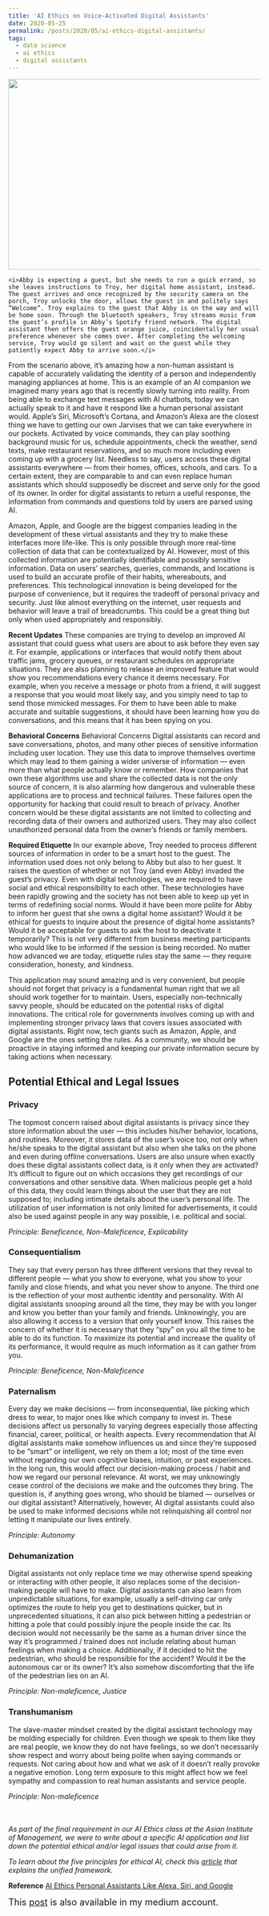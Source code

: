 ```yaml
---
title: 'AI Ethics on Voice-Activated Digital Assistants'
date: 2020-05-25
permalink: /posts/2020/05/ai-ethics-digital-assistants/
tags:
  - data science
  - ai ethics
  - digital assistants
---
```


<img src='/images/posts/alexa.png' width='680' height='380'>

    <i>Abby is expecting a guest, but she needs to run a quick errand, so she leaves instructions to Troy, her digital home assistant, instead. The guest arrives and once recognized by the security camera on the porch, Troy unlocks the door, allows the guest in and politely says “Welcome”. Troy explains to the guest that Abby is on the way and will be home soon. Through the bluetooth speakers, Troy streams music from the guest’s profile in Abby’s Spotify friend network. The digital assistant then offers the guest orange juice, coincidentally her usual preference whenever she comes over. After completing the welcoming service, Troy would go silent and wait on the guest while they patiently expect Abby to arrive soon.</i>

From the scenario above, it’s amazing how a non-human assistant is capable of accurately validating the identity of a person and independently managing appliances at home. This is an example of an AI companion we imagined many years ago that is recently slowly turning into reality. From being able to exchange text messages with AI chatbots, today we can actually speak to it and have it respond like a human personal assistant would. Apple’s Siri, Microsoft’s Cortana, and Amazon’s Alexa are the closest thing we have to getting our own Jarvises that we can take everywhere in our pockets. Activated by voice commands, they can play soothing background music for us, schedule appointments, check the weather, send texts, make restaurant reservations, and so much more including even coming up with a grocery list. Needless to say, users access these digital assistants everywhere — from their homes, offices, schools, and cars. To a certain extent, they are comparable to and can even replace human assistants which should supposedly be discreet and serve only for the good of its owner. In order for digital assistants to return a useful response, the information from commands and questions told by users are parsed using AI.

Amazon, Apple, and Google are the biggest companies leading in the development of these virtual assistants and they try to make these interfaces more life-like. This is only possible through more real-time collection of data that can be contextualized by AI. However, most of this collected information are potentially identifiable and possibly sensitive information. Data on users’ searches, queries, commands, and locations is used to build an accurate profile of their habits, whereabouts, and preferences. This technological innovation is being developed for the purpose of convenience, but it requires the tradeoff of personal privacy and security. Just like almost everything on the internet, user requests and behavior will leave a trail of breadcrumbs. This could be a great thing but only when used appropriately and responsibly.

**Recent Updates**
These companies are trying to develop an improved AI assistant that could guess what users are about to ask before they even say it. For example, applications or interfaces that would notify them about traffic jams, grocery queues, or restaurant schedules on appropriate situations. They are also planning to release an improved feature that would show you recommendations every chance it deems necessary. For example, when you receive a message or photo from a friend, it will suggest a response that you would most likely say, and you simply need to tap to send those mimicked messages. For them to have been able to make accurate and suitable suggestions, it should have been learning how you do conversations, and this means that it has been spying on you.

**Behavioral Concerns**
Behavioral Concerns
Digital assistants can record and save conversations, photos, and many other pieces of sensitive information including user location. They use this data to improve themselves overtime which may lead to them gaining a wider universe of information — even more than what people actually know or remember. How companies that own these algorithms use and share the collected data is not the only source of concern, it is also alarming how dangerous and vulnerable these applications are to process and technical failures. These failures open the opportunity for hacking that could result to breach of privacy. Another concern would be these digital assistants are not limited to collecting and recording data of their owners and authorized users. They may also collect unauthorized personal data from the owner’s friends or family members.

**Required Etiquette**
In our example above, Troy needed to process different sources of information in order to be a smart host to the guest. The information used does not only belong to Abby but also to her guest. It raises the question of whether or not Troy (and even Abby) invaded the guest’s privacy. Even with digital technologies, we are required to have social and ethical responsibility to each other. These technologies have been rapidly growing and the society has not been able to keep up yet in terms of redefining social norms. Would it have been more polite for Abby to inform her guest that she owns a digital home assistant? Would it be ethical for guests to inquire about the presence of digital home assistants? Would it be acceptable for guests to ask the host to deactivate it temporarily? This is not very different from business meeting participants who would like to be informed if the session is being recorded. No matter how advanced we are today, etiquette rules stay the same — they require consideration, honesty, and kindness.

This application may sound amazing and is very convenient, but people should not forget that privacy is a fundamental human right that we all should work together for to maintain. Users, especially non-technically savvy people, should be educated on the potential risks of digital innovations. The critical role for governments involves coming up with and implementing stronger privacy laws that covers issues associated with digital assistants. Right now, tech giants such as Amazon, Apple, and Google are the ones setting the rules. As a community, we should be proactive in staying informed and keeping our private information secure by taking actions when necessary. 

## Potential Ethical and Legal Issues

### Privacy
The topmost concern raised about digital assistants is privacy since they store information about the user — this includes his/her behavior, locations, and routines. Moreover, it stores data of the user’s voice too, not only when he/she speaks to the digital assistant but also when she talks on the phone and even during offline conversations. Users are also unsure when exactly does these digital assistants collect data, is it only when they are activated? It’s difficult to figure out on which occasions they get recordings of our conversations and other sensitive data. When malicious people get a hold of this data, they could learn things about the user that they are not supposed to; including intimate details about the user’s personal life. The utilization of user information is not only limited for advertisements, it could also be used against people in any way possible, i.e. political and social.

*Principle: Beneficence, Non-Maleficence, Explicability*

### Consequentialism
They say that every person has three different versions that they reveal to different people — what you show to everyone, what you show to your family and close friends, and what you never show to anyone. The third one is the reflection of your most authentic identity and personality. With AI digital assistants snooping around all the time, they may be with you longer and know you better than your family and friends. Unknowingly, you are also allowing it access to a version that only yourself know. This raises the concern of whether it is necessary that they “spy” on you all the time to be able to do its function. To maximize its potential and increase the quality of its performance, it would require as much information as it can gather from you.

*Principle: Beneficence, Non-Maleficence*

### Paternalism
Every day we make decisions — from inconsequential, like picking which dress to wear, to major ones like which company to invest in. These decisions affect us personally to varying degrees especially those affecting financial, career, political, or health aspects. Every recommendation that AI digital assistants make somehow influences us and since they’re supposed to be “smart” or intelligent, we rely on them a lot; most of the time even without regarding our own cognitive biases, intuition, or past experiences. In the long run, this would affect our decision-making process / habit and how we regard our personal relevance. At worst, we may unknowingly cease control of the decisions we make and the outcomes they bring. The question is, if anything goes wrong, who should be blamed — ourselves or our digital assistant? Alternatively, however, AI digital assistants could also be used to make informed decisions while not relinquishing all control nor letting it manipulate our lives entirely.

*Principle: Autonomy* 

### Dehumanization
Digital assistants not only replace time we may otherwise spend speaking or interacting with other people, it also replaces some of the decision-making people will have to make. Digital assistants can also learn from unpredictable situations, for example, usually a self-driving car only optimizes the route to help you get to destinations quicker, but in unprecedented situations, it can also pick between hitting a pedestrian or hitting a pole that could possibly injure the people inside the car. Its decision would not necessarily be the same as a human driver since the way it’s programmed / trained does not include relating about human feelings when making a choice. Additionally, if it decided to hit the pedestrian, who should be responsible for the accident? Would it be the autonomous car or its owner? It’s also somehow discomforting that the life of the pedestrian lies on an AI.

*Principle: Non-maleficence, Justice*

### Transhumanism
The slave-master mindset created by the digital assistant technology may be molding especially for children. Even though we speak to them like they are real people, we know they do not have feelings, so we don’t necessarily show respect and worry about being polite when saying commands or requests. Not caring about how and what we ask of it doesn’t really provoke a negative emotion. Long term exposure to this might affect how we feel sympathy and compassion to real human assistants and service people.

*Principle: Non-maleficence*

<br><br>
*As part of the final requirement in our AI Ethics class at the Asian Institute of Management, we were to write about a specific AI application and list down the potential ethical and/or legal issues that could arise from it.*

*To learn about the five principles for ethical AI, check this [article](https://hdsr.mitpress.mit.edu/pub/l0jsh9d1/release/6) that explains the unified framework.*

**Reference**
[AI Ethics Personal Assistants Like Alexa, Siri, and Google](https://medium.com/%C3%A9clair%C3%A9/ai-ethics-personal-assistants-like-alexa-siri-and-google-home-d54ba05dadd3)

<font size='4'>This [post](https://medium.com/@bengielyn/ai-ethics-on-voice-activated-digital-assistants-bb2ea0e3fb80) is also available in my medium account.</font>